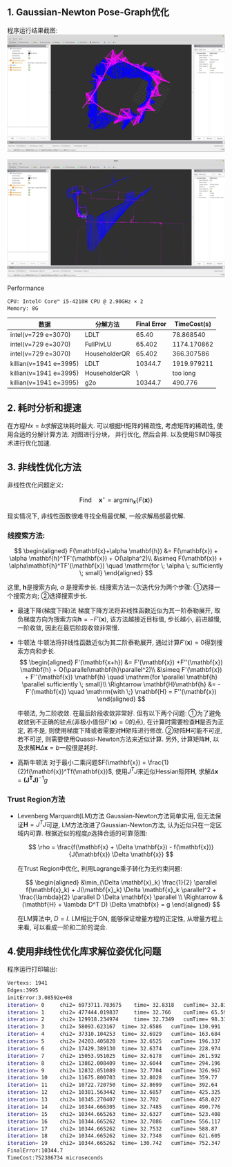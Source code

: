 ## 1. Gaussian-Newton Pose-Graph优化
程序运行结果截图:
![gn-pg](gn-pg.png)

![gn-pg2](gn-pg2.png)

Performance
```
CPU: Intel© Core™ i5-4210H CPU @ 2.90GHz × 2
Memory: 8G
```
| 数据 | 分解方法 | Final Error | TimeCost(s) |
| ----- | ------- | ---------- | -------- |
| intel(v=729 e=3070) | LDLT | 65.40 | 78.868540 |
| intel(v=729 e=3070) | FullPivLU | 65.402 | 1174.170862 |
| intel(v=729 e=3070) | HouseholderQR | 65.402 | 366.307586 |
| killian(v=1941 e=3995) | LDLT | 10344.7 | 1919.979211 |
| killian(v=1941 e=3995) | HouseholderQR | \ | too long |
| killian(v=1941 e=3995) | g2o | 10344.7  | 490.776 |

## 2. 耗时分析和提速
在方程$Hx=b$求解这块耗时最大. 可以根据H矩阵的稀疏性, 考虑矩阵的稀疏性, 使用合适的分解计算方法. 对图进行分块， 并行优化, 然后合并. 以及使用SIMD等技术进行优化加速.

## 3. 非线性优化方法
非线性优化问题定义:

$$
\mathrm{Find} \quad \mathbf{x}^{\star} = \mathrm{argmin}_{\mathbf{x}} \{F(\mathbf{x})\}  
$$

现实情况下, 非线性函数很难寻找全局最优解, 一般求解局部最优解.

### 线搜索方法:

$$
\begin{aligned}
F(\mathbf{x}+\alpha \mathbf{h}) &= F(\mathbf{x}) + \alpha \mathbf{h}^TF'(\mathbf{x}) + O(\alpha^2)\\
&\simeq F(\mathbf{x}) + \alpha\mathbf{h}^TF'(\mathbf{x}) \quad \mathrm{for \; \alpha \; sufficiently \; small}
\end{aligned}
$$

这里, $\mathbf{h}$是搜索方向, $\alpha$ 是搜索步长. 线搜索方法一次迭代分为两个步骤: ①选择一个搜索方向; ②选择搜索步长.

* 最速下降(梯度下降)法
梯度下降方法将非线性函数近似为其一阶泰勒展开, 取负梯度方向为搜索方向$\mathbf{h} = -F'(\mathbf{x})$, 该方法越接近目标值, 步长越小, 前进越慢, 一阶收敛, 因此在最后阶段收敛非常慢.

* 牛顿法
牛顿法将非线性函数近似为其二阶泰勒展开, 通过计算$F'(\mathbf{x})=0$得到搜索方向和步长.
$$
\begin{aligned}
F'(\mathbf{x+h}) &= F'(\mathbf{x}) +F''(\mathbf{x}) \mathbf{h} + O(\parallel\mathbf{h}\parallel^2)\\
&\simeq F'(\mathbf{x}) + F''(\mathbf{x}) \mathbf{h} \quad \mathrm{for \parallel \mathbf{h} \parallel sufficiently \; small}\\
\Rightarrow \mathbf{H}\mathbf{h} &= -F'(\mathbf{x}) \quad \mathrm{with \;} \mathbf{H} = F''(\mathbf{x})
\end{aligned}
$$

    牛顿法, 为二阶收敛. 在最后阶段收敛非常好. 但有以下两个问题:
    ①为了避免收敛到不正确的驻点(非极小值但$F'(\mathbf{x})=0$的点), 在计算时需要检查$\mathbf{H}$是否为正定, 若不是, 则使用梯度下降或者需要对$\mathbf{H}$矩阵进行修改.
    ②矩阵$\mathbf{H}$可能不可逆, 若不可逆, 则需要使用Quassi-Newton方法来近似计算.
    另外, 计算矩阵$\mathbf{H}$, 以及求解$\mathbf{H}\Delta \mathbf{x}=b$一般很是耗时.

* 高斯牛顿法
对于最小二乘问题$F(\mathbf{x}) = \frac{1}{2}f(\mathbf{x})^Tf(\mathbf{x})$, 使用$J^TJ$来近似Hessian矩阵$\mathbf{H}$, 求解$\Delta \mathbf{x} = \mathbf{(J^TJ)}^{-1} g$

### Trust Region方法
* Levenberg Marquardt(LM)方法
Gaussian-Newton方法简单实用, 但无法保证$\mathbf{H}=J^TJ$可逆, LM方法改进了Gaussian-Newton方法, 认为近似只在一定区域内可靠. 根据近似的程度$\rho$选择合适的可靠范围:

    $$
    \rho = \frac{f(\mathbf{x} + \Delta \mathbf{x}) - f(\mathbf{x})}{J(\mathbf{x}) \Delta \mathbf{x}}
    $$

    在Trust Region中优化, 利用Lagrange乘子转化为无约束问题:

    $$
\begin{aligned}
&\min_{\Delta \mathbf{x}_k} \frac{1}{2} \parallel f(\mathbf{x}_k) + J(\mathbf{x}_k) \Delta \mathbf{x}_k \parallel^2 + \frac{\lambda}{2} \parallel D \Delta \mathbf{x} \parallel \\
\Rightarrow &(\mathbf{H} + \lambda D^T D) \Delta \mathbf{x} = g
\end{aligned}
    $$

    在LM算法中, $D=I$. LM相比于GN, 能够保证增量方程的正定性, 从增量方程上来看, 可以看成一阶和二阶的混合.

## 4.使用非线性优化库求解位姿优化问题
程序运行打印输出:
```bash
Vertexs: 1941
Edges:3995
initError:3.08592e+08
iteration= 0	 chi2= 6973711.783675	 time= 32.8318	 cumTime= 32.8318	 edges= 3995	 schur= 0	 lambda= 42.450053	 levenbergIter= 1
iteration= 1	 chi2= 477444.019837	 time= 32.766	 cumTime= 65.5978	 edges= 3995	 schur= 0	 lambda= 14.150018	 levenbergIter= 1
iteration= 2	 chi2= 129918.234974	 time= 32.7349	 cumTime= 98.3328	 edges= 3995	 schur= 0	 lambda= 4.716673	 levenbergIter= 1
iteration= 3	 chi2= 58093.623167	 time= 32.6586	 cumTime= 130.991	 edges= 3995	 schur= 0	 lambda= 1.572224	 levenbergIter= 1
iteration= 4	 chi2= 37310.104253	 time= 32.6929	 cumTime= 163.684	 edges= 3995	 schur= 0	 lambda= 0.524075	 levenbergIter= 1
iteration= 5	 chi2= 24203.405820	 time= 32.6525	 cumTime= 196.337	 edges= 3995	 schur= 0	 lambda= 0.174692	 levenbergIter= 1
iteration= 6	 chi2= 17429.389130	 time= 32.6374	 cumTime= 228.974	 edges= 3995	 schur= 0	 lambda= 0.058231	 levenbergIter= 1
iteration= 7	 chi2= 15053.951025	 time= 32.6178	 cumTime= 261.592	 edges= 3995	 schur= 0	 lambda= 0.019410	 levenbergIter= 1
iteration= 8	 chi2= 13862.008409	 time= 32.6044	 cumTime= 294.196	 edges= 3995	 schur= 0	 lambda= 0.006470	 levenbergIter= 1
iteration= 9	 chi2= 12832.051089	 time= 32.7704	 cumTime= 326.967	 edges= 3995	 schur= 0	 lambda= 0.002157	 levenbergIter= 1
iteration= 10	 chi2= 11675.800703	 time= 32.8028	 cumTime= 359.77	 edges= 3995	 schur= 0	 lambda= 0.000719	 levenbergIter= 1
iteration= 11	 chi2= 10722.720750	 time= 32.8699	 cumTime= 392.64	 edges= 3995	 schur= 0	 lambda= 0.000240	 levenbergIter= 1
iteration= 12	 chi2= 10381.563442	 time= 32.6857	 cumTime= 425.325	 edges= 3995	 schur= 0	 lambda= 0.000080	 levenbergIter= 1
iteration= 13	 chi2= 10345.270407	 time= 32.702	 cumTime= 458.027	 edges= 3995	 schur= 0	 lambda= 0.000027	 levenbergIter= 1
iteration= 14	 chi2= 10344.666305	 time= 32.7485	 cumTime= 490.776	 edges= 3995	 schur= 0	 lambda= 0.000009	 levenbergIter= 1
iteration= 15	 chi2= 10344.665263	 time= 32.6327	 cumTime= 523.408	 edges= 3995	 schur= 0	 lambda= 0.000006	 levenbergIter= 1
iteration= 16	 chi2= 10344.665262	 time= 32.7086	 cumTime= 556.117	 edges= 3995	 schur= 0	 lambda= 0.000004	 levenbergIter= 1
iteration= 17	 chi2= 10344.665262	 time= 32.7532	 cumTime= 588.87	 edges= 3995	 schur= 0	 lambda= 0.000003	 levenbergIter= 1
iteration= 18	 chi2= 10344.665262	 time= 32.7348	 cumTime= 621.605	 edges= 3995	 schur= 0	 lambda= 0.000002	 levenbergIter= 1
iteration= 19	 chi2= 10344.665262	 time= 130.742	 cumTime= 752.347	 edges= 3995	 schur= 0	 lambda= 0.001795	 levenbergIter= 4
FinalError:10344.7
TimeCost:752386734 microseconds

```
